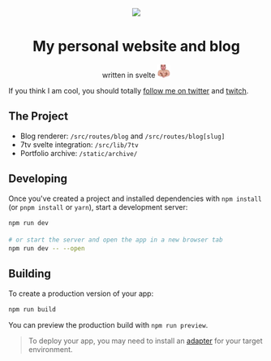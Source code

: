 <p align="center">
  <img src="./static/assets/pfp.gif" width="350"/>
</p>
<h1 align="center">My personal website and blog</h1>
<p align="center">written in svelte <img src="./static/assets/4WeirdBuff.png" width="26" /></p>

If you think I am cool, you should totally [follow me on twitter](https://twitter.com/n3k0lai) and [twitch](https://twitch.tv/n3k0lai).

The Project
------------
- Blog renderer: `/src/routes/blog` and `/src/routes/blog[slug]`
- 7tv svelte integration: `/src/lib/7tv`
- Portfolio archive: `/static/archive/`


## Developing

Once you've created a project and installed dependencies with `npm install` (or `pnpm install` or `yarn`), start a development server:

```bash
npm run dev

# or start the server and open the app in a new browser tab
npm run dev -- --open
```

## Building

To create a production version of your app:

```bash
npm run build
```

You can preview the production build with `npm run preview`.

> To deploy your app, you may need to install an [adapter](https://kit.svelte.dev/docs/adapters) for your target environment.
